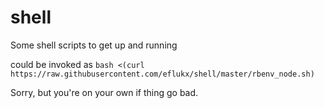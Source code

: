 shell
=====

Some shell scripts to get up and running

could be invoked as `bash <(curl https://raw.githubusercontent.com/eflukx/shell/master/rbenv_node.sh)`

Sorry, but you're on your own if thing go bad.
